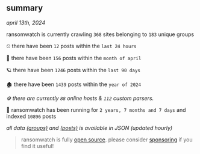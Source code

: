 
## summary
_april 13th, 2024_

ransomwatch is currently crawling `368` sites belonging to `183` unique groups

⏲ there have been `12` posts within the `last 24 hours`

🦈 there have been `156` posts within the `month of april`

🪐 there have been `1246` posts within the `last 90 days`

🏚 there have been `1439` posts within the `year of 2024`

_⚙️ there are currently `88` online hosts & `112` custom parsers._

🦕 ransomwatch has been running for `2 years, 7 months and 7 days` and indexed `10896` posts

_all data  [(groups)](http://ransomwhat.telemetry.ltd/groups) and [(posts)](http://ransomwhat.telemetry.ltd/posts) is available in JSON (updated hourly)_

> ransomwatch is fully [open source](https://github.com/joshhighet/ransomwatch#ransomwatch--). please consider [sponsoring](https://github.com/sponsors/joshhighet) if you find it useful!
